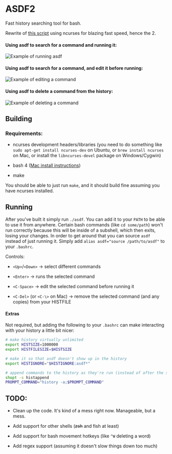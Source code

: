 ASDF2
=====

Fast history searching tool for bash.

Rewrite of [this script](https://github.com/TerranceN/asdf) using ncurses for blazing fast speed, hence the 2.

#### Using asdf to search for a command and running it:

![Example of running asdf](http://i.imgur.com/gXyuije.gif)

#### Using asdf to search for a command, and edit it before running:

![Example of editing a command](http://i.imgur.com/8NgLbI5.gif)

#### Using asdf to delete a command from the history:

![Example of deleting a command](http://i.imgur.com/nWuVLVq.gif)

Building
--------

### Requirements:

- ncurses development headers/libraries (you need to do something like `sudo apt-get install ncurses-dev` on Ubuntu, or `brew install ncurses` on Mac, or install the `libncurses-devel` package on Windows/Cygwin)

- bash 4 ([Mac install instructions](http://stackoverflow.com/a/16416694))

- make

You should be able to just run `make`, and it should build fine assuming you have ncurses installed.

Running
-------

After you've built it simply run `./asdf`. You can add it to your `PATH` to be able to use it from anywhere. Certain bash commands (like `cd some/path`) won't run correctly because this will be inside of a subshell, which then exits, losing your changes. In order to get around that you can source `asdf` instead of just running it. Simply add `alias asdf="source /path/to/asdf"` to your `.bashrc`.

Controls:

- `<Up>`/`<Down>` -> select different commands

- `<Enter>` -> runs the selected command

- `<C-Space>` -> edit the selected command before running it

- `<C-Del>` (or `<C-\>` on Mac) -> remove the selected command (and any copies) from your HISTFILE

#### Extras

Not required, but adding the following to your `.bashrc` can make interacting with your history a little bit nicer:

```bash
# make history virtually unlimited
export HISTSIZE=1000000
export HISTFILESIZE=$HISTSIZE

# make it so that asdf doesn't show up in the history
export HISTIGNORE="$HISTIGNORE:asdf*"

# append commands to the history as they're run (instead of after the shell exits)
shopt -s histappend
PROMPT_COMMAND="history -a;$PROMPT_COMMAND"
```

TODO:
-----

- Clean up the code. It's kind of a mess right now. Manageable, but a mess.

- Add support for other shells (~~zsh~~ and fish at least)

- Add support for bash movement hotkeys (like `^W` deleting a word)

- Add regex support (assuming it doesn't slow things down too much)
